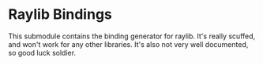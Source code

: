 # Raylib Bindings

This submodule contains the binding generator for raylib. It's really scuffed, and won't work for any other libraries. It's also not very well documented, so good luck soldier.
